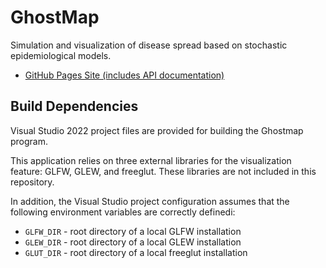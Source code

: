 # GhostMap

Simulation and visualization of disease spread based on stochastic epidemiological models.

- [GitHub Pages Site (includes API documentation)](https://tientuine.github.io/Ghostmap/)

## Build Dependencies

Visual Studio 2022 project files are provided for building the Ghostmap program.

This application relies on three external libraries for the visualization feature: GLFW, GLEW, and freeglut. These libraries are not included in this repository.

In addition, the Visual Studio project configuration assumes that the following environment variables are correctly definedi:

- `GLFW_DIR` - root directory of a local GLFW installation
- `GLEW_DIR` - root directory of a local GLEW installation
- `GLUT_DIR` - root directory of a local freeglut installation

